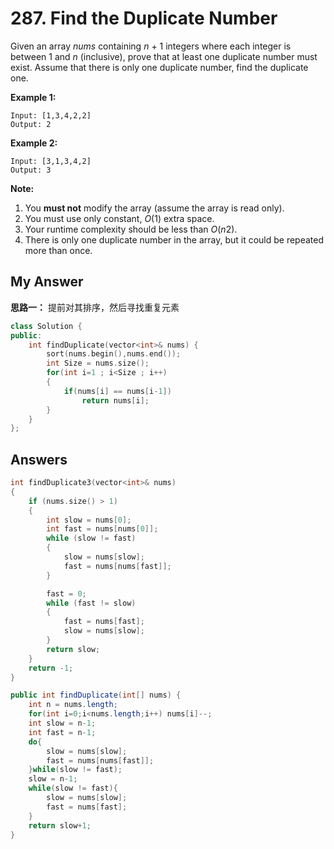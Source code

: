 # 287. Find the Duplicate Number

Given an array *nums* containing *n* + 1 integers where each integer is between 1 and *n* (inclusive), prove that at least one duplicate number must exist. Assume that there is only one duplicate number, find the duplicate one.

**Example 1:**

```
Input: [1,3,4,2,2]
Output: 2
```

**Example 2:**

```
Input: [3,1,3,4,2]
Output: 3
```

**Note:**

1. You **must not** modify the array (assume the array is read only).
2. You must use only constant, *O*(1) extra space.
3. Your runtime complexity should be less than *O*(*n*2).
4. There is only one duplicate number in the array, but it could be repeated more than once.



## My Answer

**思路一：** 提前对其排序，然后寻找重复元素

```c++
class Solution {
public:
    int findDuplicate(vector<int>& nums) {
        sort(nums.begin(),nums.end());
        int Size = nums.size();
        for(int i=1 ; i<Size ; i++)
        {
            if(nums[i] == nums[i-1])
                return nums[i];
        }
    }
};
```





## Answers

```c++
int findDuplicate3(vector<int>& nums)
{
	if (nums.size() > 1)
	{
		int slow = nums[0];
		int fast = nums[nums[0]];
		while (slow != fast)
		{
			slow = nums[slow];
			fast = nums[nums[fast]];
		}

		fast = 0;
		while (fast != slow)
		{
			fast = nums[fast];
			slow = nums[slow];
		}
		return slow;
	}
	return -1;
}
```



```java
public int findDuplicate(int[] nums) {
    int n = nums.length;
    for(int i=0;i<nums.length;i++) nums[i]--;
    int slow = n-1;
    int fast = n-1;
    do{
        slow = nums[slow];
        fast = nums[nums[fast]];
    }while(slow != fast);
    slow = n-1;
    while(slow != fast){
        slow = nums[slow];
        fast = nums[fast];
    }
    return slow+1;
}
```

